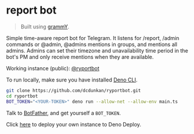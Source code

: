 # report bot

> Built using [grammY](https://grammy.dev).

Simple time-aware report bot for Telegram. It listens for /report, /admin
commands or @admin, @admins mentions in groups, and mentions all admins. Admins
can set their timezone and unavailability time period in the bot's PM and only
receive mentions when they are available.

Working instance (public): [@ryportbot](https://telegram.me/ryportbot)

To run locally, make sure you have installed [Deno CLI](https://deno.land).

```sh
git clone https://github.com/dcdunkan/ryportbot.git
cd ryportbot
BOT_TOKEN="<YOUR-TOKEN>" deno run --allow-net --allow-env main.ts
```

Talk to [BotFather](https://t.me/botfather), and get yourself a `BOT_TOKEN`.

Click
[here](https://dash.deno.com/new?url=https://raw.githubusercontent.com/dcdunkan/ryportbot/main/serve.ts&env=BOT_TOKEN)
to deploy your own instance to Deno Deploy.

